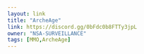 ```yaml
---
layout: link
title: "ArcheAge"
link: https://discord.gg/0bFdc0b8FTTy3jpL
owner: "NSA-SURVEILLANCE"
tags: [MMO,ArcheAge]
---
```

